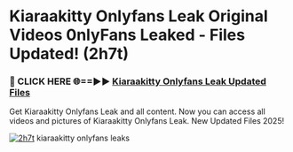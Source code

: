# Kiaraakitty Onlyfans Leak Original Videos 0nlyFans Leaked - Files Updated! (2h7t)

<h3>🔴 CLICK HERE 🌐==►► <a href="https://tinyurl.com/x26r9saj" rel="nofollow">Kiaraakitty Onlyfans Leak Updated Files</a></h3>

Get Kiaraakitty Onlyfans Leak and all content. Now you can access all videos and pictures of Kiaraakitty Onlyfans Leak. New Updated Files 2025!

[![2h7t](https://i.imgur.com/LkgZPqh.gif)](https://tinyurl.com/x26r9saj)
kiaraakitty onlyfans leaks